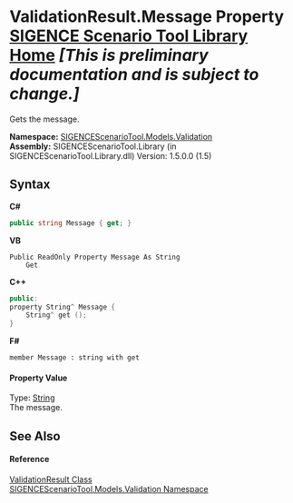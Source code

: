 # ValidationResult.Message Property <a href="https://github.com/ObiWanLansi/SIGENCE-Scenario-Tool">SIGENCE Scenario Tool Library Home</a> _**\[This is preliminary documentation and is subject to change.\]**_

Gets the message.

**Namespace:**&nbsp;<a href="c1935188-4c62-0b74-35e9-17e598460e6b.md">SIGENCEScenarioTool.Models.Validation</a><br />**Assembly:**&nbsp;SIGENCEScenarioTool.Library (in SIGENCEScenarioTool.Library.dll) Version: 1.5.0.0 (1.5)

## Syntax

**C#**<br />
``` C#
public string Message { get; }
```

**VB**<br />
``` VB
Public ReadOnly Property Message As String
	Get
```

**C++**<br />
``` C++
public:
property String^ Message {
	String^ get ();
}
```

**F#**<br />
``` F#
member Message : string with get

```


#### Property Value
Type: <a href="http://msdn2.microsoft.com/en-us/library/s1wwdcbf" target="_blank">String</a><br />The message.

## See Also


#### Reference
<a href="555e5896-ea95-ba52-e7f6-ec5d7adb80e8.md">ValidationResult Class</a><br /><a href="c1935188-4c62-0b74-35e9-17e598460e6b.md">SIGENCEScenarioTool.Models.Validation Namespace</a><br />